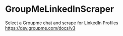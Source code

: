 # GroupMeLinkedInScraper
Select a Groupme chat and scrape for LinkedIn Profiles
https://dev.groupme.com/docs/v3
